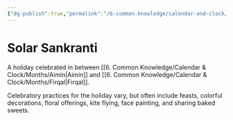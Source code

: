 ```yaml
---
{"dg-publish":true,"permalink":"/6-common-knowledge/calendar-and-clock/holidays/solar-sankranti/"}
---
```


# Solar Sankranti

A holiday celebrated in between [[6. Common Knowledge/Calendar & Clock/Months/Aimin\|Aimin]] and [[6. Common Knowledge/Calendar & Clock/Months/Firqal\|Firqal]].

Celebratory practices for the holiday vary, but often include feasts, colorful decorations, floral offerings, kite flying, face painting, and sharing baked sweets.  